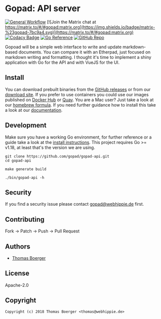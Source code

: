 # Gopad: API server

[![General Workflow](https://github.com/gopad/gopad-api/actions/workflows/general.yml/badge.svg)](https://github.com/gopad/gopad-api/actions/workflows/general.yml) [![Join the Matrix chat at https://matrix.to/#/#gopad:matrix.org](https://img.shields.io/badge/matrix-%23gopad-7bc9a4.svg)](https://matrix.to/#/#gopad:matrix.org) [![Codacy Badge](https://app.codacy.com/project/badge/Grade/7143ea13bd644aa3be6749ca967be7d0)](https://www.codacy.com/gh/gopad/gopad-api/dashboard?utm_source=github.com&amp;utm_medium=referral&amp;utm_content=gopad/gopad-api&amp;utm_campaign=Badge_Grade) [![Go Reference](https://pkg.go.dev/badge/github.com/gopad/gopad-api.svg)](https://pkg.go.dev/github.com/gopad/gopad-api) [![GitHub Repo](https://img.shields.io/badge/github-repo-yellowgreen)](https://github.com/gopad/gopad-api)

Gopoad will be a simple web interface to write and update markdown-based
documents. You can compare it with an Etherpad, just focused on markdown writing
and formatting. I thought it's time to implement a shiny application with Go for
the API and with VueJS for the UI.

## Install

You can download prebuilt binaries from the [GitHub releases][releases] or from
our [download site][downloads]. If you prefer to use containers you could use
our images published on [Docker Hub][dockerhub] or [Quay][quay]. You are a Mac
user? Just take a look at our [homebrew formula][homebrew]. If you need further
guidance how to install this take a look at our [documentation][docs].

## Development

Make sure you have a working Go environment, for further reference or a guide
take a look at the [install instructions][golang]. This project requires
Go >= v1.18, at least that's the version we are using.

```console
git clone https://github.com/gopad/gopad-api.git
cd gopad-api

make generate build

./bin/gopad-api -h
```

## Security

If you find a security issue please contact
[gopad@webhippie.de](mailto:gopad@webhippie.de) first.

## Contributing

Fork -> Patch -> Push -> Pull Request

## Authors

-   [Thomas Boerger](https://github.com/tboerger)

## License

Apache-2.0

## Copyright

```console
Copyright (c) 2018 Thomas Boerger <thomas@webhippie.de>
```

[releases]: https://github.com/gopad/gopad-api/releases
[downloads]: https://dl.gopad.eu/api
[homebrew]: https://github.com/gopad/homebrew-gopad
[dockerhub]: https://hub.docker.com/r/gopad/gopad-api/tags/
[quay]: https://quay.io/repository/gopad/gopad-api?tab=tags
[docs]: https://gopad.eu/
[golang]: http://golang.org/doc/install.html
